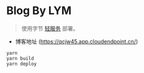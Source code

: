 # Blog By LYM

> 使用字节 [轻服务](https://qingfuwu.cn/) 部署。
- 博客地址 (https://qcjw45.app.cloudendpoint.cn/)

```base
yarn 
yarn build
yarn deploy
```